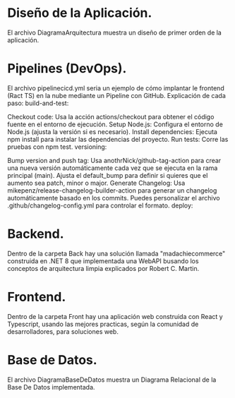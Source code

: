 # Diseño de la Aplicación.
El archivo DiagramaArquitectura muestra un diseño de primer orden de la aplicación.

# Pipelines (DevOps).
El archivo pipelinecicd.yml seria un ejemplo de cómo implantar le frontend (Ract TS) en la nube mediante un Pipeline con GitHub.
Explicación de cada paso:
build-and-test:

Checkout code: Usa la acción actions/checkout para obtener el código fuente en el entorno de ejecución.
Setup Node.js: Configura el entorno de Node.js (ajusta la versión si es necesario).
Install dependencies: Ejecuta npm install para instalar las dependencias del proyecto.
Run tests: Corre las pruebas con npm test.
versioning:

Bump version and push tag: Usa anothrNick/github-tag-action para crear una nueva versión automáticamente cada vez que se ejecuta en la rama principal (main). Ajusta el default_bump para definir si quieres que el aumento sea patch, minor o major.
Generate Changelog: Usa mikepenz/release-changelog-builder-action para generar un changelog automáticamente basado en los commits. Puedes personalizar el archivo .github/changelog-config.yml para controlar el formato.
deploy:

# Backend.
Dentro de la carpeta Back hay una solución llamada "madachiecommerce" construida en .NET 8  que implementada una WebAPI busando los conceptos de arquitectura limpia explicados por Robert C. Martin.

# Frontend.
Dentro de la carpeta Front hay una aplicación web construida con React y Typescript, usando las mejores practicas, según la comunidad de desarrolladores, para soluciones web.

# Base de Datos.
El archivo DiagramaBaseDeDatos muestra un Diagrama Relacional de la Base De Datos implementada.
